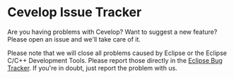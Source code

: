 # Cevelop Issue Tracker

Are you having problems with Cevelop? Want to suggest a new feature? Please open an issue and we'll take care of it. 

Please note that we will close all problems caused by Eclipse or the Eclipse C/C++ Development Tools. Please report those directly in the [Eclipse Bug Tracker](http://bugs.eclipse.org/). If you're in doubt, just report the problem with us.
